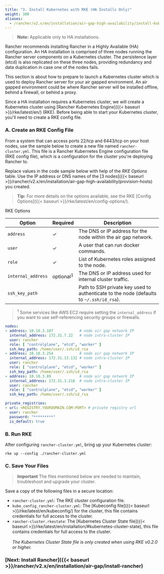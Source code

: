 ```yaml
---
title: "3. Install Kubernetes with RKE (HA Installs Only)"
weight: 300
aliases:
  - /rancher/v2.x/en/installation/air-gap-high-availability/install-kube
---
```


>**Note:** Applicable only to HA installations.

Rancher recommends installing Rancher in a Highly Available (HA) configuration. An HA installation is comprised of three nodes running the Rancher server components on a Kubernetes cluster. The persistence layer (etcd) is also replicated on these three nodes, providing redundancy and data duplication in case one of the nodes fails.

This section is about how to prepare to launch a Kubernetes cluster which is used to deploy Rancher server for your air gapped environment. An air gapped environment could be where Rancher server will be installed offline, behind a firewall, or behind a proxy.

Since a HA installation requires a Kubernetes cluster, we will create a Kubernetes cluster using [Rancher Kubernetes Engine]({{< baseurl >}}/rke/latest/en/) (RKE). Before being able to start your Kubernetes cluster, you'll need to create a RKE config file.

### A. Create an RKE Config File

From a system that can access ports 22/tcp and 6443/tcp on your host nodes, use the sample below to create a new file named `rancher-cluster.yml`. This file is a Rancher Kubernetes Engine configuration file (RKE config file), which is a configuration for the cluster you're deploying Rancher to.

Replace values in the code sample below with help of the _RKE Options_ table. Use the IP address or DNS names of the [3 nodes]({{< baseurl >}}/rancher/v2.x/en/installation/air-gap-high-availability/provision-hosts) you created.

>**Tip:** For more details on the options available, see the RKE [Config Options]({{< baseurl >}}/rke/latest/en/config-options/).

<figcaption>RKE Options</figcaption>

| Option             | Required | Description                                                                            |
| ------------------ | -------- | -------------------------------------------------------------------------------------- |
| `address`          | ✓        | The DNS or IP address for the node within the air gap network.                                                           |
| `user`             | ✓        | A user that can run docker commands.                                                    |
| `role`             | ✓       | List of Kubernetes roles assigned to the node.                                          |
| `internal_address` | optional<sup>1</sup>      | The DNS or IP address used for internal cluster traffic.                             |
| `ssh_key_path`     |        | Path to SSH private key used to authenticate to the node (defaults to `~/.ssh/id_rsa`). |


> <sup>1</sup> Some services like AWS EC2 require setting the `internal_address` if you want to use self-referencing security groups or firewalls.

```yaml
nodes:
- address: 10.10.3.187            # node air gap network IP
  internal_address: 172.31.7.22   # node intra-cluster IP
  user: rancher
  role: [ "controlplane", "etcd", "worker" ]
  ssh_key_path: /home/user/.ssh/id_rsa
- address: 10.10.3.254            # node air gap network IP
  internal_address: 172.31.13.132 # node intra-cluster IP
  user: rancher
  role: [ "controlplane", "etcd", "worker" ]
  ssh_key_path: /home/user/.ssh/id_rsa
- address: 10.10.3.89             # node air gap network IP
  internal_address: 172.31.3.216  # node intra-cluster IP
  user: rancher
  role: [ "controlplane", "etcd", "worker" ]
  ssh_key_path: /home/user/.ssh/id_rsa

private_registries:
- url: <REGISTRY.YOURDOMAIN.COM:PORT> # private registry url
  user: rancher
  password: "*********"
  is_default: true
```

### B. Run RKE

After configuring `rancher-cluster.yml`, bring up your Kubernetes cluster:

```
rke up --config ./rancher-cluster.yml
```

### C. Save Your Files

> **Important**
> The files mentioned below are needed to maintain, troubleshoot and upgrade your cluster.

Save a copy of the following files in a secure location:

- `rancher-cluster.yml`: The RKE cluster configuration file.
- `kube_config_rancher-cluster.yml`: The [Kubeconfig file]({{< baseurl >}}/rke/latest/en/kubeconfig/) for the cluster, this file contains credentials for full access to the cluster.
- `rancher-cluster.rkestate`: The [Kubernetes Cluster State file]({{< baseurl >}}/rke/latest/en/installation/#kubernetes-cluster-state), this file contains credentials for full access to the cluster.<br/><br/>_The Kubernetes Cluster State file is only created when using RKE v0.2.0 or higher._

### [Next: Install Rancher]({{< baseurl >}}/rancher/v2.x/en/installation/air-gap/install-rancher)
